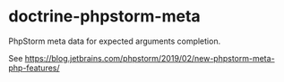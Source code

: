 # doctrine-phpstorm-meta
PhpStorm meta data for expected arguments completion.

See https://blog.jetbrains.com/phpstorm/2019/02/new-phpstorm-meta-php-features/
